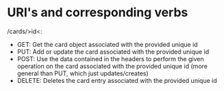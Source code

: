 # URI's and corresponding verbs

/cards/&gt;id&lt;:
 + GET: Get the card object associated with the provided unique id
 + PUT: Add or update the card associated with the provided unique id
 + POST: Use the data contained in the headers to perform the given operation on the card associated with the provided unique id (more general than PUT, which just updates/creates)
 + DELETE: Deletes the card entry associated with the provided unique id
